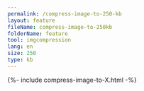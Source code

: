 ```yaml
---
permalink: /compress-image-to-250-kb
layout: feature
fileName: compress-image-to-250kb
folderName: feature
tool: imgcompression
lang: en
size: 250
type: kb
---
```


{%- include compress-image-to-X.html -%}
